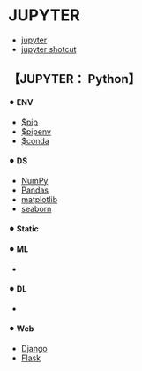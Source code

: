 # JUPYTER
- [jupyter](jupyter.md)
- [jupyter shotcut](jupyter_shortcut)

## 【JUPYTER： Python】
#### ⚫︎ ENV
- [$pip](env_pip)
- [$pipenv](env_pipenv)
- [$conda](env_conda)

#### ⚫︎ DS
- [NumPy](ds_numpy)
- [Pandas](ds_pandas)
- [matplotlib](ds_matplotlib)
- [seaborn](ds_seaborn)

#### ⚫︎ Static

#### ⚫︎ ML
- [](ml_)

#### ⚫︎ DL
- [](dl_)

#### ⚫︎ Web
- [Django](web_django)
- [Flask](web-flask)
